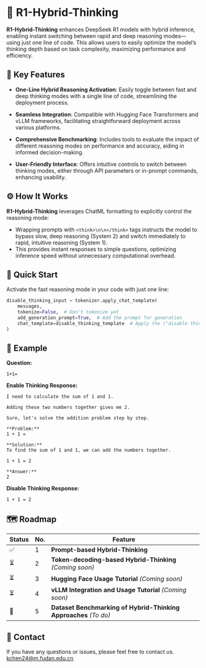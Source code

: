 # 🧠 R1-Hybrid-Thinking

**R1-Hybrid-Thinking** enhances DeepSeek R1 models with hybrid inference, enabling instant switching between rapid and deep reasoning modes—using just one line of code. This allows users to easily optimize the model’s thinking depth based on task complexity, maximizing performance and efficiency.

## 🔑 Key Features

- **One-Line Hybrid Reasoning Activation**: Easily toggle between fast and deep thinking modes with a single line of code, streamlining the deployment process.

- **Seamless Integration**: Compatible with Hugging Face Transformers and vLLM frameworks, facilitating straightforward deployment across various platforms.

- **Comprehensive Benchmarking**: Includes tools to evaluate the impact of different reasoning modes on performance and accuracy, aiding in informed decision-making.

- **User-Friendly Interface**: Offers intuitive controls to switch between thinking modes, either through API parameters or in-prompt commands, enhancing usability.

## ⚙️ How It Works

**R1-Hybrid-Thinking** leverages ChatML formatting to explicitly control the reasoning mode:

- Wrapping prompts with `<think>\n\n</think>` tags instructs the model to bypass slow, deep reasoning (System 2) and switch immediately to rapid, intuitive reasoning (System 1).
- This provides instant responses to simple questions, optimizing inference speed without unnecessary computational overhead.

## 🚀 Quick Start

Activate the fast reasoning mode in your code with just one line:

```python
disable_thinking_input = tokenizer.apply_chat_template(
    messages,
    tokenize=False,  # Don't tokenize yet
    add_generation_prompt=True,  # Add the prompt for generation
    chat_template=disable_thinking_template  # Apply the \"disable thinking\" template
)
```

## 📌 Example

**Question:**
```
1+1=
```

**Enable Thinking Response:**
```
I need to calculate the sum of 1 and 1.

Adding these two numbers together gives me 2.
```

```
Sure, let's solve the addition problem step by step.

**Problem:**
1 + 1 =

**Solution:**
To find the sum of 1 and 1, we can add the numbers together.

1 + 1 = 2

**Answer:**
2
```

**Disable Thinking Response:**
```
1 + 1 = 2
```

## 🗺️ Roadmap

| Status | No. | Feature                                                  |
|--------|-----|----------------------------------------------------------|
| ✅      | 1   | **Prompt-based Hybrid-Thinking**                         |
| ⏳      | 2   | **Token-decoding-based Hybrid-Thinking** *(Coming soon)* |
| ⏳      | 3   | **Hugging Face Usage Tutorial** *(Coming soon)*          |
| ⏳      | 4   | **vLLM Integration and Usage Tutorial** *(Coming soon)*  |
| 📌      | 5   | **Dataset Benchmarking of Hybrid-Thinking Approaches** *(To do)* |

## 📧 Contact

If you have any questions or issues, please feel free to contact us.
kchen24@m.fudan.edu.cn
